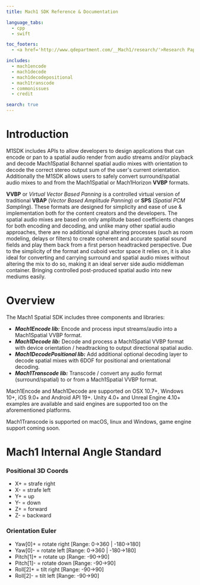 ```yaml
---
title: Mach1 SDK Reference & Documentation

language_tabs:
  - cpp
  - swift

toc_footers:
  - <a href='http://www.qdepartment.com/__Mach1/research/'>Research Papers</a>

includes:
  - mach1encode
  - mach1decode
  - mach1decodepositional
  - mach1transcode
  - commonissues
  - credit

search: true
---
```


# Introduction

M1SDK includes APIs to allow developers to design applications that can encode or pan to a spatial audio render from audio streams and/or playback and decode Mach1Spatial 8channel spatial audio mixes with orientation to decode the correct stereo output sum of the user's current orientation. Additionally the M1SDK allows users to safely convert surround/spatial audio mixes to and from the Mach1Spatial or Mach1Horizon **VVBP** formats. 

**VVBP** or *Virtual Vector Based Panning* is a controlled virtual version of traditional **VBAP** (*Vector Based Amplitude Panning*) or **SPS** (*Spatial PCM Sampling*). These formats are designed for simplicity and ease of use & implementation both for the content creators and the developers. The spatial audio mixes are based on only amplitude based coefficients changes for both encoding and decoding, and unlike many other spatial audio approaches, there are no additional signal altering processes (such as room modeling, delays or filters) to create coherent and accurate spatial sound fields and play them back from a first person headtracked perspective. Due to the simplicity of the format and cuboid vector space it relies on, it is also ideal for converting and carrying surround and spatial audio mixes without altering the mix to do so, making it an ideal server side audio middleman container. Bringing controlled post-produced spatial audio into new mediums easily.

# Overview 

The Mach1 Spatial SDK includes three components and libraries: 

  - **_Mach1Encode lib:_**
    Encode and process input streams/audio into a Mach1Spatial VVBP format.
  - **_Mach1Decode lib:_**
    Decode and process a Mach1Spatial VVBP format with device orientation / headtracking to output directional spatial audio.
  - **_Mach1DecodePositional lib:_**
    Add additional optional decoding layer to decode spatial mixes with 6DOF for positional and orientational decoding. 
  - **_Mach1Transcode lib:_**
    Transcode / convert any audio format (surround/spatial) to or from a Mach1Spatial VVBP format.

Mach1Encode and Mach1Decode are supported on OSX 10.7+, Windows 10+, iOS 9.0+ and Android API 19+. Unity 4.0+ and Unreal Engine 4.10+ examples are available and said engines are supported too on the aforementioned platforms. 

Mach1Transcode is supported on macOS, linux and Windows, game engine support coming soon.

# Mach1 Internal Angle Standard
### Positional 3D Coords
  -  X+ = strafe right
  -  X- = strafe left
  -  Y+ = up
  -  Y- = down
  -  Z+ = forward
  -  Z- = backward

### Orientation Euler
  -  Yaw[0]+ = rotate right [Range: 0->360 | -180->180]
  -  Yaw[0]- = rotate left [Range: 0->360 | -180->180]
  -  Pitch[1]+ = rotate up [Range: -90->90]
  -  Pitch[1]- = rotate down [Range: -90->90]
  -  Roll[2]+ = tilt right [Range: -90->90]
  -  Roll[2]- = tilt left [Range: -90->90]
